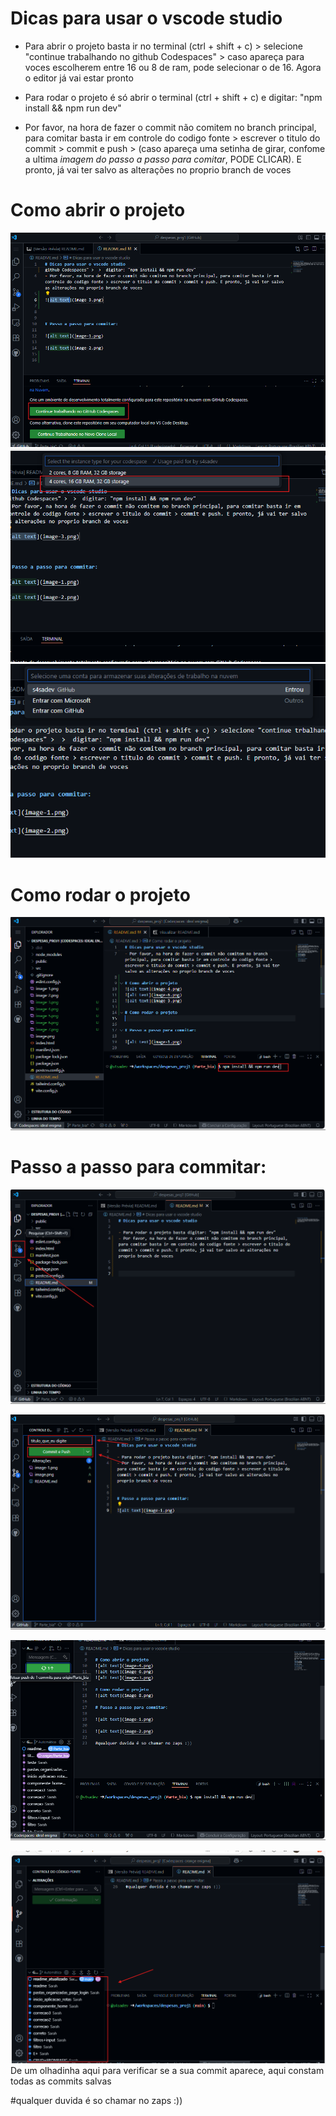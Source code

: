# Dicas para usar o vscode studio

- Para abrir o projeto basta ir no terminal (ctrl + shift + c) > selecione "continue trabalhando no github Codespaces" > caso apareça para voces escolherem entre 16 ou 8 de ram, pode selecionar o de 16. Agora o editor já vai estar pronto

- Para rodar o projeto é só abrir o terminal (ctrl + shift + c) e digitar: "npm install && npm run dev"

- Por favor, na hora de fazer o commit não comitem no branch principal, para comitar basta ir em controle do codigo fonte > escrever o titulo do commit > commit e push > (caso apareça uma setinha de girar, confome a ultima *imagem do passo a passo para comitar*, PODE CLICAR). E pronto, já vai ter salvo as alterações no proprio branch de voces

# Como abrir o projeto
![alt text](image.png)
![alt text](image-1.png)
![alt text](image-2.png)

# Como rodar o projeto
![alt text](image-3.png)

# Passo a passo para commitar: 

![alt text](image-4.png)

![alt text](image-5.png)

![alt text](image-6.png)


![alt text](image-7.png)
De um olhadinha aqui para verificar se a sua commit aparece, aqui constam todas as commits salvas

#qualquer duvida é so chamar no zaps :))